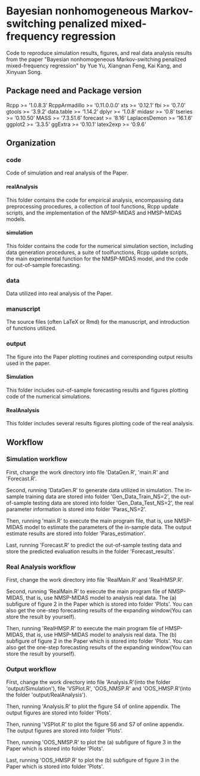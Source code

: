 # Bayesian nonhomogeneous Markov-switching penalized mixed-frequency regression

Code to reproduce simulation results, figures, and real data analysis results from the paper "Bayesian nonhomogeneous Markov-switching penalized mixed-frequency regression" by Yue Yu, Xiangnan Feng, Kai Kang, and Xinyuan Song.

## Package need and Package version

Rcpp >= ‘1.0.8.3’
RcppArmadillo >= ‘0.11.0.0.0’
xts >= ‘0.12.1’
fbi >= ‘0.7.0’
gtools >= ‘3.9.2’
data.table >= ‘1.14.2’
dplyr >= ‘1.0.8’
midasr >= ‘0.8’
tseries >= ‘0.10.50’
MASS >= ‘7.3.51.6’
forecast >= ‘8.16’
LaplacesDemon >= ‘16.1.6’
ggplot2 >= ‘3.3.5’
ggExtra >= ‘0.10.1’
latex2exp >= ‘0.9.6’

## Organization

### code
Code of simulation and real analysis of the Paper.

#### realAnalysis
This folder contains the code for empirical analysis, encompassing data preprocessing procedures, a collection of tool functions, Rcpp update scripts, and the implementation of the NMSP-MIDAS and HMSP-MIDAS models.

#### simulation
This folder contains the code for the numerical simulation section, including data generation procedures, a suite of toolfunctions, Rcpp update scripts, the main experimental function for the NMSP-MIDAS model, and the code for out-of-sample forecasting.

### data
Data utilized into real analysis of the Paper.

### manuscript
The source files (often LaTeX or Rmd) for the manuscript, and introduction of functions utilized.

### output
The figure into the Paper plotting routines and corresponding output results used in the paper.

#### Simulation
This folder includes out-of-sample forecasting results and figures plotting code of the numerical simulations.

#### RealAnalysis
This folder includes several results figures plotting code of  the real analysis.

## Workflow

### Simulation workflow

First, change the work directory into file 'DataGen.R', 'main.R' and 'Forecast.R'.

Second, running 'DataGen.R' to generate data utilized in simulation. The in-sample training data are stored into folder 'Gen_Data_Train_NS=2', the out-of-sample testing data are stored into folder 'Gen_Data_Test_NS=2', the real parameter information is stored into folder 'Paras_NS=2'.

Then, running 'main.R' to execute the main program file, that is, use NMSP-MIDAS model to estimate the parameters of the in-sample data. The output estimate results are stored into folder 'Paras_estimation'.

Last, running 'Forecast.R' to predict the out-of-sample testing data and store the predicted evaluation results in the folder 'Forecast_results'.

### Real Analysis workflow

First, change the work directory into file 'RealMain.R' and 'RealHMSP.R'.

Second, running 'RealMain.R' to execute the main program file of NMSP-MIDAS, that is, use NMSP-MIDAS model to analysis real data. The (a) subfigure of figure 2 in the Paper which is stored into folder 'Plots'. You can also get the one-step forecasting results of the expanding window(You can store the result by yourself).

Then, running 'RealHMSP.R' to execute the main program file of HMSP-MIDAS, that is, use HMSP-MIDAS model to analysis real data. The (b) subfigure of figure 2 in the Paper which is stored into folder 'Plots'. You can also get the one-step forecasting results of the expanding window(You can store the result by yourself).

### Output workflow

First, change the work directory into file 'Analysis.R'(into the folder 'output/Simulation'), file 'VSPlot.R', 'OOS_NMSP.R' and 'OOS_HMSP.R'(into the folder 'output/RealAnalysis').

Then, running 'Analysis.R' to plot the figure S4 of online appendix. The output figures are stored into folder 'Plots'.

Then, running 'VSPlot.R' to plot the figure S6 and S7 of online appendix. The output figures are stored into folder 'Plots'.

Then, running 'OOS_NMSP.R' to plot the (a) subfigure of figure 3 in the Paper which is stored into folder 'Plots'.

Last, running 'OOS_HMSP.R' to plot the (b) subfigure of figure 3 in the Paper which is stored into folder 'Plots'.




